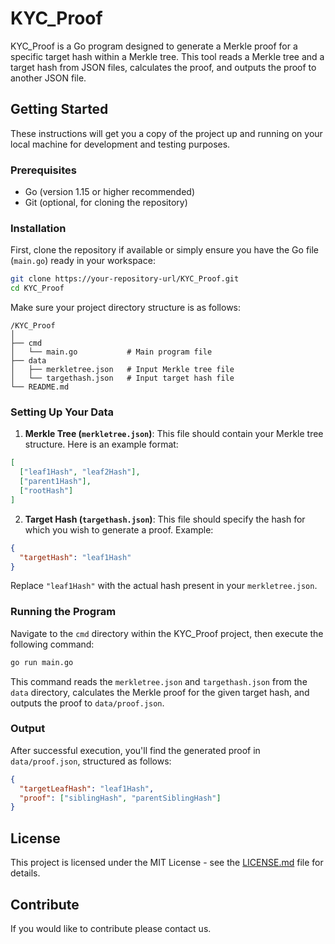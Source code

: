 # KYC_Proof

KYC_Proof is a Go program designed to generate a Merkle proof for a specific target hash within a Merkle tree. This tool reads a Merkle tree and a target hash from JSON files, calculates the proof, and outputs the proof to another JSON file.

## Getting Started

These instructions will get you a copy of the project up and running on your local machine for development and testing purposes.

### Prerequisites

- Go (version 1.15 or higher recommended)
- Git (optional, for cloning the repository)

### Installation

First, clone the repository if available or simply ensure you have the Go file (`main.go`) ready in your workspace:

```sh
git clone https://your-repository-url/KYC_Proof.git
cd KYC_Proof
```

Make sure your project directory structure is as follows:

```
/KYC_Proof
│
├── cmd
│   └── main.go           # Main program file
├── data
│   ├── merkletree.json   # Input Merkle tree file
│   └── targethash.json   # Input target hash file
└── README.md
```

### Setting Up Your Data

1. **Merkle Tree (`merkletree.json`)**: This file should contain your Merkle tree structure. Here is an example format:

```json
[
  ["leaf1Hash", "leaf2Hash"],
  ["parent1Hash"],
  ["rootHash"]
]
```

2. **Target Hash (`targethash.json`)**: This file should specify the hash for which you wish to generate a proof. Example:

```json
{
  "targetHash": "leaf1Hash"
}
```

Replace `"leaf1Hash"` with the actual hash present in your `merkletree.json`.

### Running the Program

Navigate to the `cmd` directory within the KYC_Proof project, then execute the following command:

```sh
go run main.go
```

This command reads the `merkletree.json` and `targethash.json` from the `data` directory, calculates the Merkle proof for the given target hash, and outputs the proof to `data/proof.json`.

### Output

After successful execution, you'll find the generated proof in `data/proof.json`, structured as follows:

```json
{
  "targetLeafHash": "leaf1Hash",
  "proof": ["siblingHash", "parentSiblingHash"]
}
```

## License

This project is licensed under the MIT License - see the [LICENSE.md](LICENSE.md) file for details.

## Contribute

If you would like to contribute please contact us. 
